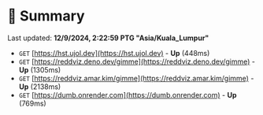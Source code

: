 # 📖 Summary
Last updated: **12/9/2024, 2:22:59 PTG "Asia/Kuala_Lumpur"**

- `GET` [https://hst.ujol.dev](https://hst.ujol.dev) - **Up** (448ms)
- `GET` [https://reddviz.deno.dev/gimme](https://reddviz.deno.dev/gimme) - **Up** (1305ms)
- `GET` [https://reddviz.amar.kim/gimme](https://reddviz.amar.kim/gimme) - **Up** (2138ms)
- `GET` [https://dumb.onrender.com](https://dumb.onrender.com) - **Up** (769ms)
